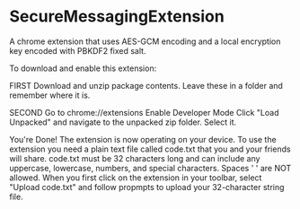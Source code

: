 # SecureMessagingExtension
A chrome extension that uses AES-GCM encoding and a local encryption key encoded with PBKDF2 fixed salt.

To download and enable this extension:

FIRST
  Download and unzip package contents. Leave these in a folder and remember where it is.

SECOND
  Go to chrome://extensions
  Enable Developer Mode
  Click "Load Unpacked" and navigate to the unpacked zip folder. Select it.

You're Done! The extension is now operating on your device. To use the extension you need a plain text file called code.txt that you and your friends will share. code.txt must be 32 characters long and can include any uppercase, lowercase, numbers, and special characters. Spaces ' ' are NOT allowed. When you first click on the extension in your toolbar, select "Upload code.txt" and follow propmpts to upload your 32-character string file.
